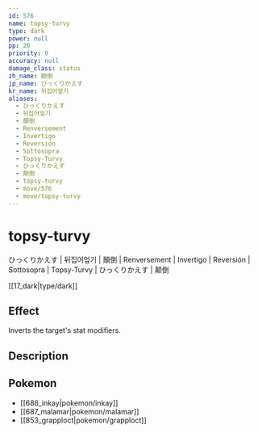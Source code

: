 ```yaml
---
id: 576
name: topsy-turvy
type: dark
power: null
pp: 20
priority: 0
accuracy: null
damage_class: status
zh_name: 颠倒
jp_name: ひっくりかえす
kr_name: 뒤집어엎기
aliases:
  - ひっくりかえす
  - 뒤집어엎기
  - 顛倒
  - Renversement
  - Invertigo
  - Reversión
  - Sottosopra
  - Topsy-Turvy
  - ひっくりかえす
  - 颠倒
  - topsy-turvy
  - move/576
  - move/topsy-turvy
---
```

# topsy-turvy
    
ひっくりかえす | 뒤집어엎기 | 顛倒 | Renversement | Invertigo | Reversión | Sottosopra | Topsy-Turvy | ひっくりかえす | 颠倒

[[17_dark|type/dark]]

## Effect

Inverts the target's stat modifiers.

## Description



## Pokemon

- [[686_inkay|pokemon/inkay]]
- [[687_malamar|pokemon/malamar]]
- [[853_grapploct|pokemon/grapploct]]

